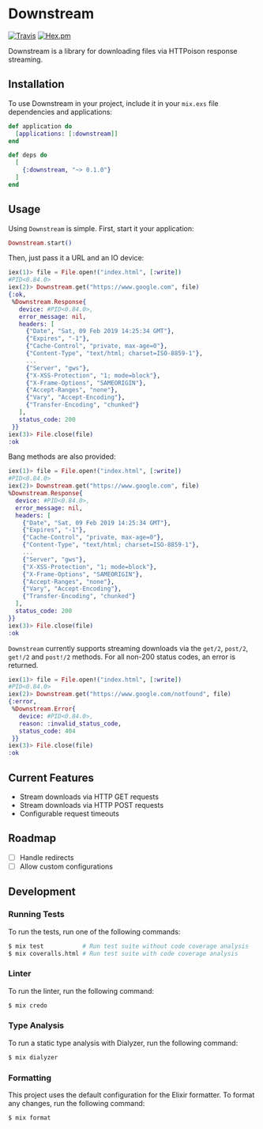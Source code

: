 # Downstream


[![Travis](https://img.shields.io/travis/mpiercy827/downstream.svg)](https://travis-ci.org/mpiercy827/downstream)
[![Hex.pm](https://img.shields.io/hexpm/v/downstream.svg)](https://hex.pm/packages/downstream/)


Downstream is a library for downloading files via HTTPoison response streaming.

## Installation

To use Downstream in your project, include it in your `mix.exs` file dependencies
and applications:

```elixir
def application do
  [applications: [:downstream]]
end

def deps do
  [
    {:downstream, "~> 0.1.0"}
  ]
end
```

## Usage

Using `Downstream` is simple. First, start it your application:

```elixir
Downstream.start()
```

Then, just pass it a URL and an IO device:

```elixir
iex(1)> file = File.open!("index.html", [:write])
#PID<0.84.0>
iex(2)> Downstream.get("https://www.google.com", file)
{:ok,
 %Downstream.Response{
   device: #PID<0.84.0>,
   error_message: nil,
   headers: [
     {"Date", "Sat, 09 Feb 2019 14:25:34 GMT"},
     {"Expires", "-1"},
     {"Cache-Control", "private, max-age=0"},
     {"Content-Type", "text/html; charset=ISO-8859-1"},
     ...
     {"Server", "gws"},
     {"X-XSS-Protection", "1; mode=block"},
     {"X-Frame-Options", "SAMEORIGIN"},
     {"Accept-Ranges", "none"},
     {"Vary", "Accept-Encoding"},
     {"Transfer-Encoding", "chunked"}
   ],
   status_code: 200
 }}
iex(3)> File.close(file)
:ok
```

Bang methods are also provided:

```elixir
iex(1)> file = File.open!("index.html", [:write])
#PID<0.84.0>
iex(2)> Downstream.get("https://www.google.com", file)
%Downstream.Response{
  device: #PID<0.84.0>,
  error_message: nil,
  headers: [
    {"Date", "Sat, 09 Feb 2019 14:25:34 GMT"},
    {"Expires", "-1"},
    {"Cache-Control", "private, max-age=0"},
    {"Content-Type", "text/html; charset=ISO-8859-1"},
    ...
    {"Server", "gws"},
    {"X-XSS-Protection", "1; mode=block"},
    {"X-Frame-Options", "SAMEORIGIN"},
    {"Accept-Ranges", "none"},
    {"Vary", "Accept-Encoding"},
    {"Transfer-Encoding", "chunked"}
  ],
  status_code: 200
}}
iex(3)> File.close(file)
:ok
```

`Downstream` currently supports streaming downloads via the `get/2`, `post/2`, `get!/2` and `post!/2` methods. For all non-200 status codes, an error is returned.

```elixir
iex(1)> file = File.open!("index.html", [:write])
#PID<0.84.0>
iex(2)> Downstream.get("https://www.google.com/notfound", file)
{:error,
 %Downstream.Error{
   device: #PID<0.84.0>,
   reason: :invalid_status_code,
   status_code: 404
 }}
iex(3)> File.close(file)
:ok
```
## Current Features

- Stream downloads via HTTP GET requests
- Stream downloads via HTTP POST requests
- Configurable request timeouts

## Roadmap

- [ ] Handle redirects
- [ ] Allow custom configurations

## Development

### Running Tests

To run the tests, run one of the following commands:

```bash
$ mix test           # Run test suite without code coverage analysis
$ mix coveralls.html # Run test suite with code coverage analysis
```

### Linter

To run the linter, run the following command:

```bash
$ mix credo
```

### Type Analysis

To run a static type analysis with Dialyzer, run the following command:

```bash
$ mix dialyzer
```

### Formatting

This project uses the default configuration for the Elixir formatter. To format
any changes, run the following command:

```bash
$ mix format
```
